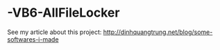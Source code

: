 -VB6-AllFileLocker
==================

See my article about this project: http://dinhquangtrung.net/blog/some-softwares-i-made
